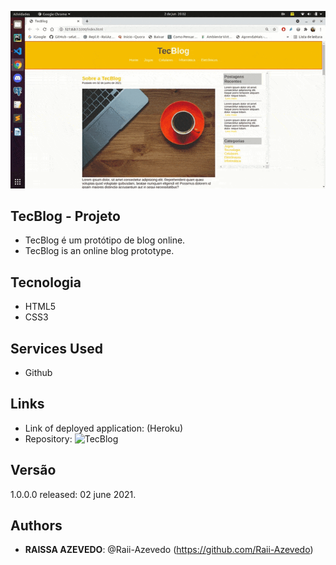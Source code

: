 ![TecBlog](https://github.com/Raii-Azevedo/tecblog-project/blob/master/TecBlog.gif)
 
## TecBlog - Projeto
 - TecBlog é um protótipo de blog online.
 - TecBlog is an online blog prototype.

## Tecnologia
 - HTML5
 - CSS3
 
## Services Used
 
* Github
 
## Links
 
  - Link of deployed application: (Heroku)
  - Repository: ![TecBlog](https://github.com/Raii-Azevedo/tecblog-project)
 
## Versão
 1.0.0.0
 released: 02 june 2021.
 
## Authors
 
* **RAISSA AZEVEDO**: @Raii-Azevedo (https://github.com/Raii-Azevedo)
